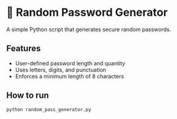 # 🔐 Random Password Generator

A simple Python script that generates secure random passwords.

## Features
- User-defined password length and quantity
- Uses letters, digits, and punctuation
- Enforces a minimum length of 8 characters

## How to run

```bash
python random_pass_generator.py
